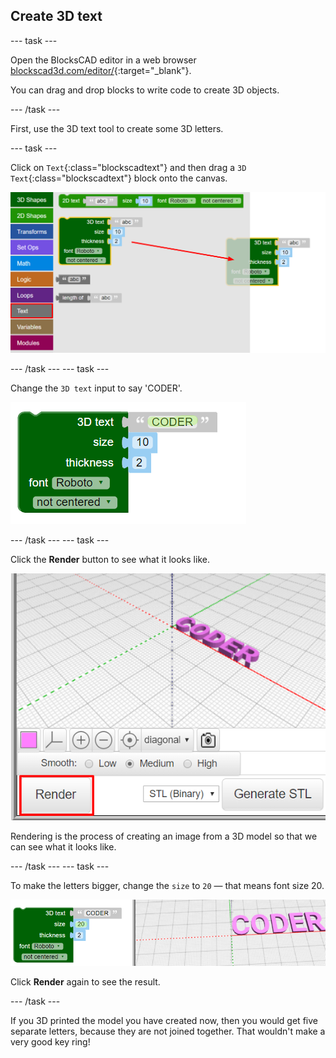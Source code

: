 ## Create 3D text

--- task ---

Open the BlocksCAD editor in a web browser [blockscad3d.com/editor/](https://www.blockscad3d.com/editor/){:target="_blank"}.

You can drag and drop blocks to write code to create 3D objects. 

--- /task ---

First, use the 3D text tool to create some 3D letters.

--- task ---

Click on `Text`{:class="blockscadtext"} and then drag a `3D Text`{:class="blockscadtext"} block onto the canvas. 
	
![screenshot](images/coder-canvas.png)
	
--- /task ---
--- task ---

Change the `3D text` input to say 'CODER'.

![screenshot](images/coder-coder.png)
	
--- /task ---
--- task ---

Click the **Render** button to see what it looks like.

![screenshot](images/coder-render.png) 
	
Rendering is the process of creating an image from a 3D model so that we can see what it looks like. 

--- /task ---
--- task ---

To make the letters bigger, change the `size` to `20` — that means font size 20. 
	
![screenshot](images/coder-bigger.png) 
	
Click **Render** again to see the result.

--- /task ---
	
If you 3D printed the model you have created now, then you would get five separate letters, because they are not joined together. That wouldn't make a very good key ring!


	

	
	



 

